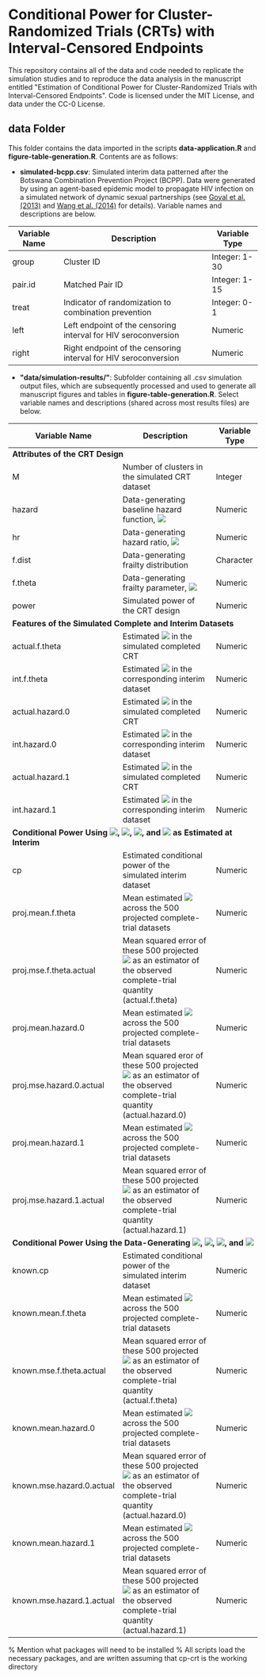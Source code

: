 # Conditional Power for Cluster-Randomized Trials (CRTs) with Interval-Censored Endpoints

This repository contains all of the data and code needed to replicate the simulation studies and to reproduce the data analysis in the manuscript entitled "Estimation of Conditional Power for Cluster-Randomized Trials with Interval-Censored Endpoints". Code is licensed under the MIT License, and data under the CC-0 License.


## data Folder

This folder contains the data imported in the scripts **data-application.R** and **figure-table-generation.R**. Contents are as follows:

+ **simulated-bcpp.csv**: Simulated interim data patterned after the Botswana Combination Prevention Project (BCPP). Data were generated by using an agent-based epidemic model to propagate HIV infection on a simulated network of dynamic sexual partnerships (see [Goyal et al. (2013)](https://biostats.bepress.com/harvardbiostat/paper137/) and [Wang et al. (2014)](https://pubmed.ncbi.nlm.nih.gov/24651566/) for details). Variable names and descriptions are below.

| Variable Name | Description                                                       | Variable Type |   
|---------------|-------------------------------------------------------------------|---------------|
| group         | Cluster ID                                                        | Integer: 1-30 |   
| pair.id       | Matched Pair ID                                                   | Integer: 1-15 |   
| treat         | Indicator of randomization to combination prevention              | Integer: 0-1  |   
| left          | Left endpoint of the censoring interval for HIV seroconversion  | Numeric       |   
| right         | Right endpoint of the censoring interval for HIV seroconversion | Numeric       |   

+ **"data/simulation-results/"**: Subfolder containing all .csv simulation output files, which are subsequently processed and used to generate all manuscript figures and tables in **figure-table-generation.R**.  Select variable names and descriptions  (shared across most results files) are below.

<table class="tg">
<thead>
  <tr>
    <th class="tg-0pky">Variable Name</th>
    <th class="tg-0pky">Description</th>
    <th class="tg-0pky">Variable Type</th>
  </tr>
</thead>
<tbody>
   <tr>
    	<td colspan="3" class="tg-c3ow"><b>Attributes of the CRT Design</b></td>
  </tr>
  <tr>
    <td class="tg-0pky">M</td>
    <td class="tg-0pky">Number of clusters in the simulated CRT dataset</td>
    <td class="tg-0pky">Integer</td>
  </tr>
  <tr>
    <td class="tg-0pky">hazard</td>
    <td class="tg-0pky">Data-generating baseline hazard function, <img src="https://render.githubusercontent.com/render/math?math=\lambda_0"></td>
    <td class="tg-0pky">Numeric</td>
  </tr>
  <tr>
    <td class="tg-0pky">hr</td>
    <td class="tg-0pky">Data-generating hazard ratio, <img src="https://render.githubusercontent.com/render/math?math=\exp\{\beta\}"></td>
    <td class="tg-0pky">Numeric</td>
  </tr>
  <tr>
    <td class="tg-0pky">f.dist</td>
    <td class="tg-0pky">Data-generating frailty distribution</td>
    <td class="tg-0pky">Character</td>
  </tr>
  <tr>
    <td class="tg-0pky">f.theta</td>
    <td class="tg-0pky">Data-generating frailty parameter, <img src="https://render.githubusercontent.com/render/math?math=\theta"></td>
    <td class="tg-0pky">Numeric</td>
  </tr>
  <tr>
    <td class="tg-0pky">power</td>
    <td class="tg-0pky">Simulated power of the CRT design</td>
    <td class="tg-0pky">Numeric</td>
  </tr>
  <tr>
    	<td colspan="3" class="tg-c3ow"><b>Features of the Simulated Complete and Interim Datasets</b></td>
  </tr>
  <tr>
    <td class="tg-0pky">actual.f.theta</td>
    <td class="tg-0pky">Estimated <img src="https://render.githubusercontent.com/render/math?math=\hat{\theta}"> in the simulated completed CRT</td>
    <td class="tg-0pky">Numeric</td>
  </tr>
  <tr>
    <td class="tg-0pky">int.f.theta</td>
    <td class="tg-0pky">Estimated <img src="https://render.githubusercontent.com/render/math?math=\hat{\theta}"> in the corresponding interim dataset</td>
    <td class="tg-0pky">Numeric</td>
  </tr>
  <tr>
    <td class="tg-0pky">actual.hazard.0</td>
    <td class="tg-0pky">Estimated <img src="https://render.githubusercontent.com/render/math?math=\lambda_{0}"> in the simulated completed CRT</td>
    <td class="tg-0pky">Numeric</td>
  </tr>
  <tr>
    <td class="tg-0pky">int.hazard.0</td>
    <td class="tg-0pky">Estimated <img src="https://render.githubusercontent.com/render/math?math=\lambda_{0}"> in the corresponding interim dataset</td>
    <td class="tg-0pky">Numeric</td>
  </tr>
  <tr>
    <td class="tg-0pky">actual.hazard.1</td>
    <td class="tg-0pky">Estimated <img src="https://render.githubusercontent.com/render/math?math=\lambda_{1}"> in the simulated completed CRT</td>
    <td class="tg-0pky">Numeric</td>
  </tr>
  <tr>
    <td class="tg-0pky">int.hazard.1</td>
    <td class="tg-0pky">Estimated <img src="https://render.githubusercontent.com/render/math?math=\lambda_{1}"> in the corresponding interim dataset</td>
    <td class="tg-0pky">Numeric</td>
  </tr>
  <tr>
    	<td colspan="3" class="tg-c3ow"><b>Conditional Power Using</b> <img src="https://render.githubusercontent.com/render/math?math=\tilde{\lambda}_{0}"><b>,</b> <img src="https://render.githubusercontent.com/render/math?math=\tilde{\lambda}_{1}"><b>,</b> <img src="https://render.githubusercontent.com/render/math?math=\hat{\theta}"><b>, and</b> <img src="https://render.githubusercontent.com/render/math?math=\hat{\eta}"> <b>as Estimated at Interim</b></td>
  </tr>
  <tr>
    <td class="tg-0pky">cp</td>
    <td class="tg-0pky">Estimated conditional power of the simulated interim dataset</td>
    <td class="tg-0pky">Numeric</td>
  </tr>
  <tr>
    <td class="tg-0pky">proj.mean.f.theta</td>
    <td class="tg-0pky">Mean estimated  <img src="https://render.githubusercontent.com/render/math?math=\theta"> across the 500 projected complete-trial datasets</td>
    <td class="tg-0pky">Numeric</td>
  </tr>
  <tr>
    <td class="tg-0pky">proj.mse.f.theta.actual</td>
    <td class="tg-0pky">Mean squared error of these 500 projected <img src="https://render.githubusercontent.com/render/math?math=\hat{\theta}"> as an estimator of the observed complete-trial quantity (actual.f.theta)</td>
    <td class="tg-0pky">Numeric</td>
  </tr>
  <tr>
    <td class="tg-0pky">proj.mean.hazard.0</td>
    <td class="tg-0pky">Mean estimated <img src="https://render.githubusercontent.com/render/math?math=\lambda_0"> across the 500 projected complete-trial datasets</td>
    <td class="tg-0pky">Numeric</td>
  </tr>
  <tr>
    <td class="tg-0pky">proj.mse.hazard.0.actual</td>
    <td class="tg-0pky">Mean squared eror of these 500 projected <img src="https://render.githubusercontent.com/render/math?math=\hat{\lambda}_0"> as an estimator of the observed complete-trial quantity (actual.hazard.0)</td>
    <td class="tg-0pky">Numeric</td>
  </tr>
  <tr>
    <td class="tg-0pky">proj.mean.hazard.1</td>
    <td class="tg-0pky">Mean estimated <img src="https://render.githubusercontent.com/render/math?math=\lambda_1"> across the 500 projected complete-trial datasets</td>
    <td class="tg-0pky">Numeric</td>
  </tr>
  <tr>
    <td class="tg-0pky">proj.mse.hazard.1.actual</td>
    <td class="tg-0pky">Mean squared error of these 500 projected <img src="https://render.githubusercontent.com/render/math?math=\hat{\lambda}_1"> as an estimator of the observed complete-trial quantity (actual.hazard.1)</td>
    <td class="tg-0pky">Numeric</td>
  </tr>
   <tr>
   	<td colspan="3" class="tg-c3ow"><b>Conditional Power Using the Data-Generating</b> <img src="https://render.githubusercontent.com/render/math?math=\lambda_{0}"><b>,</b> <img src="https://render.githubusercontent.com/render/math?math=\lambda_{1}"><b>,</b> <img src="https://render.githubusercontent.com/render/math?math=\theta"><b>, and</b> <img src="https://render.githubusercontent.com/render/math?math=\bm{\eta}"></td>
  </tr>
  <tr>
    <td class="tg-0pky">known.cp</td>
    <td class="tg-0pky">Estimated conditional power of the simulated interim dataset</td>
    <td class="tg-0pky">Numeric</td>
  </tr>
  <tr>
    <td class="tg-0pky">known.mean.f.theta</td>
    <td class="tg-0pky">Mean estimated  <img src="https://render.githubusercontent.com/render/math?math=\theta"> across the 500 projected complete-trial datasets</td>
    <td class="tg-0pky">Numeric</td>
  </tr>
  <tr>
    <td class="tg-0pky">known.mse.f.theta.actual</td>
    <td class="tg-0pky">Mean squared error of these 500 projected <img src="https://render.githubusercontent.com/render/math?math=\hat{\theta}"> as an estimator of the observed complete-trial quantity (actual.f.theta)</td>
    <td class="tg-0pky">Numeric</td>
  </tr>
  <tr>
    <td class="tg-0pky">known.mean.hazard.0</td>
    <td class="tg-0pky">Mean estimated <img src="https://render.githubusercontent.com/render/math?math=\lambda_0"> across the 500 projected complete-trial datasets</td>
    <td class="tg-0pky">Numeric</td>
  </tr>
  <tr>
    <td class="tg-0pky">known.mse.hazard.0.actual</td>
    <td class="tg-0pky">Mean squared error of these 500 projected <img src="https://render.githubusercontent.com/render/math?math=\hat{\lambda}_0"> as an estimator of the observed complete-trial quantity (actual.hazard.0)</td>
    <td class="tg-0pky">Numeric</td>
  </tr>
  <tr>
    <td class="tg-0pky">known.mean.hazard.1</td>
    <td class="tg-0pky">Mean estimated <img src="https://render.githubusercontent.com/render/math?math=\lambda_1"> across the 500 projected complete-trial datasets</td>
    <td class="tg-0pky">Numeric</td>
  </tr>
  <tr>
    <td class="tg-0pky">known.mse.hazard.1.actual</td>
    <td class="tg-0pky">Mean squared error of these 500 projected <img src="https://render.githubusercontent.com/render/math?math=\hat{\lambda}_1"> as an estimator of the observed complete-trial quantity (actual.hazard.1)</td>
    <td class="tg-0pky">Numeric</td>
  </tr>

</tbody>
</table>

% Mention what packages will need to be installed 
% All scripts load the necessary packages, and are written assuming that cp-crt is the working directory
